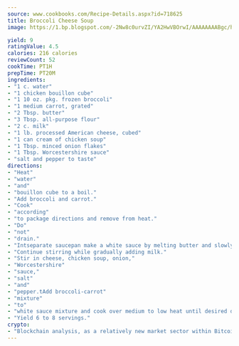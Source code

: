 ```yaml
---
source: www.cookbooks.com/Recipe-Details.aspx?id=718625
title: Broccoli Cheese Soup
image: https://1.bp.blogspot.com/-2Nw8c0urvZI/YA2HwVBOrwI/AAAAAAAABgc/hcoCuYbLRGghREWYfHLERS8jzKEXzVPXwCLcBGAsYHQ/s154/14.png

yield: 9
ratingValue: 4.5
calories: 216 calories
reviewCount: 52
cookTime: PT1H
prepTime: PT20M
ingredients:
- "1 c. water"
- "1 chicken bouillon cube"
- "1 10 oz. pkg. frozen broccoli"
- "1 medium carrot, grated"
- "2 Tbsp. butter"
- "3 Tbsp. all-purpose flour"
- "2 c. milk"
- "1 lb. processed American cheese, cubed"
- "1 can cream of chicken soup"
- "1 Tbsp. minced onion flakes"
- "1 Tbsp. Worcestershire sauce"
- "salt and pepper to taste"
directions:
- "Heat"
- "water"
- "and"
- "bouillon cube to a boil."
- "Add broccoli and carrot."
- "Cook"
- "according"
- "to package directions and remove from heat."
- "Do"
- "not"
- "drain."
- "Intseparate saucepan make a white sauce by melting butter and slowly stirring in flour."
- "Continue stirring while gradually adding milk."
- "Stir in cheese, chicken soup, onion,"
- "Worcestershire"
- "sauce,"
- "salt"
- "and"
- "pepper.tAdd broccoli-carrot"
- "mixture"
- "to"
- "white sauce mixture and cook over medium to low heat until desired degree of thickness."
- "Yield 6 to 8 servings."
crypto:
- "Blockchain analysis, as a relatively new market sector within Bitcoin, demonstrates the weakness of pseudonymity."
---
```

